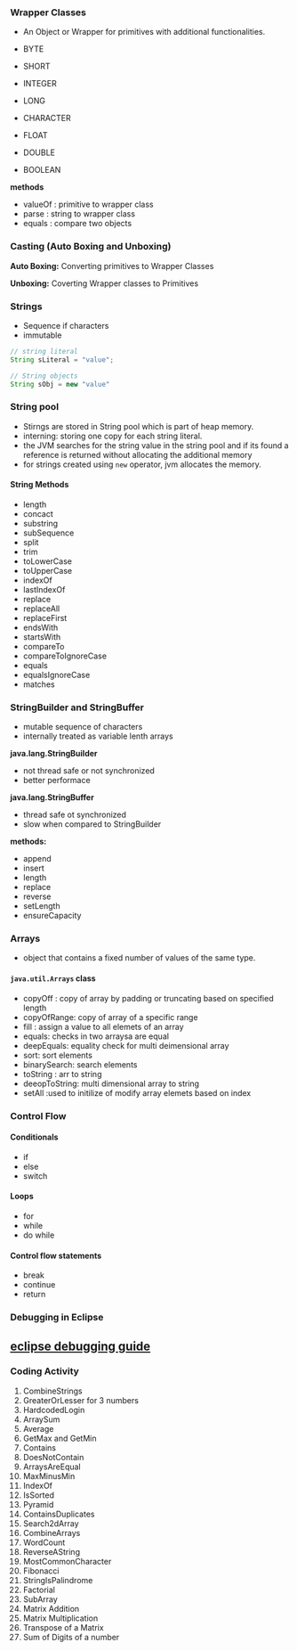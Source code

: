 ### Wrapper Classes

- An Object or Wrapper for primitives with additional functionalities.

- BYTE
- SHORT
- INTEGER
- LONG
- CHARACTER
- FLOAT
- DOUBLE
- BOOLEAN

**methods**

- valueOf : primitive to wrapper class
- parse : string to wrapper class
- equals : compare two objects

### Casting (Auto Boxing and Unboxing)

**Auto Boxing:** Converting primitives to Wrapper Classes

**Unboxing:** Coverting Wrapper classes to Primitives

### Strings

- Sequence if characters
- immutable

```java
// string literal
String sLiteral = "value";

// String objects
String sObj = new "value"

```
### String pool

- Stirngs are stored in String pool which is part of heap memory.
- interning: storing one copy for each string literal.
- the JVM searches for the string value in the string pool and if its found a reference is returned without allocating the additional memory
- for strings created using `new` operator, jvm allocates the memory.

#### String Methods

- length
- concact
- substring
- subSequence
- split
- trim
- toLowerCase
- toUpperCase
- indexOf
- lastIndexOf
- replace
- replaceAll
- replaceFirst
- endsWith
- startsWith
- compareTo
- compareToIgnoreCase
- equals
- equalsIgnoreCase
- matches


### StringBuilder and StringBuffer

- mutable sequence of characters
- internally treated as variable lenth arrays


**java.lang.StringBuilder**
- not thread safe or not synchronized
- better performace


**java.lang.StringBuffer** 
- thread safe ot synchronized
- slow when compared to StringBuilder

**methods:**

- append
- insert
- length
- replace
- reverse
- setLength
- ensureCapacity


### Arrays

- object that contains a fixed number of values of the same type.

#### `java.util.Arrays` class

- copyOff : copy of array by padding or truncating based on specified length
- copyOfRange: copy of array of a specific range
- fill : assign a value to all elemets of an array
- equals: checks in two arraysa are equal
- deepEquals: equality check for multi deimensional array
- sort: sort elements
- binarySearch: search elements
- toString : arr to string
- deeopToString: multi dimensional array to string
- setAll :used to initilize of modify array elemets based on index

### Control Flow

#### Conditionals

- if
- else
- switch

#### Loops

- for 
- while
- do while


#### Control flow statements  

- break
- continue
- return

### Debugging in Eclipse

[eclipse debugging guide](https://www.eclipse.org/community/eclipse_newsletter/2017/june/article1.php)
----

### Coding Activity

1. CombineStrings
2. GreaterOrLesser for 3 numbers
3. HardcodedLogin
4. ArraySum
5. Average
6. GetMax and GetMin
7. Contains
8. DoesNotContain
9. ArraysAreEqual
10. MaxMinusMin
11. IndexOf
12. IsSorted
13. Pyramid
14. ContainsDuplicates
15. Search2dArray
16. CombineArrays
17. WordCount
18. ReverseAString
19. MostCommonCharacter
20. Fibonacci
21. StringIsPalindrome
22. Factorial
23. SubArray
24. Matrix Addition
25. Matrix Multiplication
26. Transpose of a Matrix
27. Sum of Digits of a number
